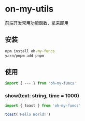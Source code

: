 # on-my-utils
前端开发常用功能函数，拿来即用
## 安装
```cmd
npm install oh-my-funcs
yarn/pnpm add pnpm
```
## 使用
```js
import { --- } from 'oh-my-funcs'
```
### show(text: string, time = 1000)
```js
import { toast } from 'oh-my-funcs'

toast('Hello World!')
```